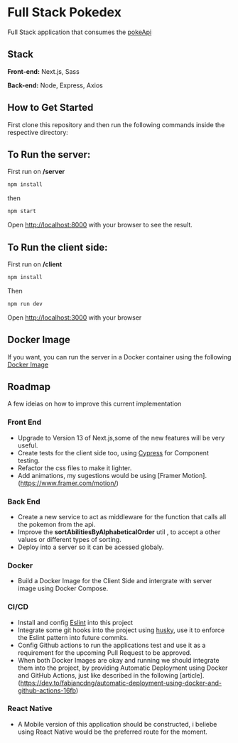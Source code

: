 # Full Stack Pokedex
Full Stack application that consumes the [pokeApi](https://pokeapi.co/)
## Stack

**Front-end:** Next.js, Sass

**Back-end:** Node, Express, Axios

## How to Get Started
First clone this repository and then run the following commands inside the respective directory: 
## To Run the server:
First run on **/server**
```bash
npm install
```
then
```bash
npm start
```

Open [http://localhost:8000](http://localhost:8000) with your browser to see the result.


## To Run the client side:
First run on **/client**
```bash
npm install
```
Then
```bash
npm run dev
```

Open [http://localhost:3000](http://localhost:3000) with your browser


## Docker Image
If you want, you can run the server in a Docker container using the following [Docker Image](https://hub.docker.com/repository/docker/lucasrpires94/pokeapi/general)

## Roadmap
A few ideias on how to improve this current implementation

### Front End
- Upgrade to Version 13 of Next.js,some of the new features will be very useful.
- Create tests for the client side too, using [Cypress](https://www.cypress.io/) for Component testing.
- Refactor the css files to make it lighter.
- Add animations, my sugestions would be using [Framer Motion].(https://www.framer.com/motion/)


### Back End
- Create a new service to act as middleware for the function that calls all the pokemon from the api.
- Improve the **sortAbilitiesByAlphabeticalOrder** util , to accept a other values or different types of sorting.
- Deploy into a server so it can be acessed globaly.


### Docker
- Build a Docker Image for the Client Side and intergrate with server image using Docker Compose.

### CI/CD
- Install and config [Eslint](https://eslint.org/) into this project
- Integrate some git hooks into the project using [husky](https://github.com/typicode/husky), use it to enforce the Eslint pattern into future commits.
- Config Github actions to run the applications test and use it as a
requirement for the upcoming Pull Request to be approved.
- When both Docker Images are okay and running we should integrate them into the project, by providing Automatic Deployment using Docker and GitHub Actions, just like described in the following [article].(https://dev.to/fabiancdng/automatic-deployment-using-docker-and-github-actions-16fb)

### React Native
- A Mobile version of this application should be constructed, i beliebe using React Native would be the preferred route for the moment.